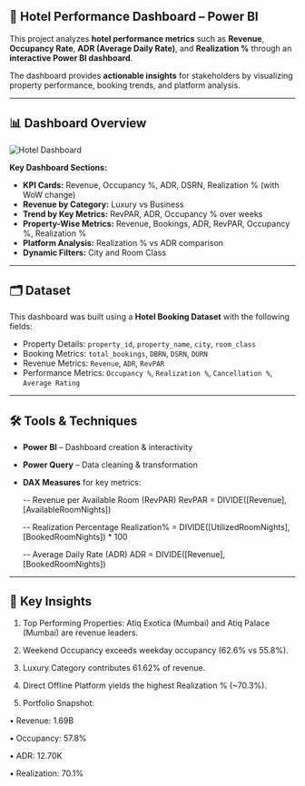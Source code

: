 ## 🏨 Hotel Performance Dashboard – Power BI  

This project analyzes **hotel performance metrics** such as **Revenue**, **Occupancy Rate**, **ADR (Average Daily Rate)**, and **Realization %** through an **interactive Power BI dashboard**.  

The dashboard provides **actionable insights** for stakeholders by visualizing property performance, booking trends, and platform analysis.  

---

## 📊 Dashboard Overview  

![Hotel Dashboard](666da50d-8d0c-4e87-ad10-e07ac7b6e5a6.png)  

**Key Dashboard Sections:**  
- **KPI Cards:** Revenue, Occupancy %, ADR, DSRN, Realization % (with WoW change)  
- **Revenue by Category:** Luxury vs Business  
- **Trend by Key Metrics:** RevPAR, ADR, Occupancy % over weeks  
- **Property-Wise Metrics:** Revenue, Bookings, ADR, RevPAR, Occupancy %, Realization %  
- **Platform Analysis:** Realization % vs ADR comparison  
- **Dynamic Filters:** City and Room Class  

---

## 🗂️ Dataset  

This dashboard was built using a **Hotel Booking Dataset** with the following fields:  
- Property Details: `property_id`, `property_name`, `city`, `room_class`  
- Booking Metrics: `total_bookings`, `DBRN`, `DSRN`, `DURN`  
- Revenue Metrics: `Revenue`, `ADR`, `RevPAR`  
- Performance Metrics: `Occupancy %`, `Realization %`, `Cancellation %`, `Average Rating`  

---

## 🛠️ Tools & Techniques  

- **Power BI** – Dashboard creation & interactivity  
- **Power Query** – Data cleaning & transformation  
- **DAX Measures** for key metrics:  
  
  -- Revenue per Available Room (RevPAR)
  RevPAR = DIVIDE([Revenue], [AvailableRoomNights])

  -- Realization Percentage
  Realization% = DIVIDE([UtilizedRoomNights], [BookedRoomNights]) * 100

  -- Average Daily Rate (ADR)
  ADR = DIVIDE([Revenue], [BookedRoomNights])
  

---

## 🚀 Key Insights
1. Top Performing Properties: Atiq Exotica (Mumbai) and Atiq Palace (Mumbai) are revenue leaders.

2. Weekend Occupancy exceeds weekday occupancy (62.6% vs 55.8%).

3. Luxury Category contributes 61.62% of revenue.

4. Direct Offline Platform yields the highest Realization % (~70.3%).

5. Portfolio Snapshot:

• Revenue: 1.69B

• Occupancy: 57.8%

• ADR: 12.70K

• Realization: 70.1%
